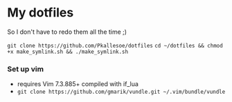 # My dotfiles
So I don't have to redo them all the time ;)

`git clone https://github.com/Pkallesoe/dotfiles`
`cd ~/dotfiles && chmod +x make_symlink.sh && ./make_symlink.sh`

### Set up vim
* requires Vim 7.3.885+ compiled with if_lua
* `git clone https://github.com/gmarik/vundle.git ~/.vim/bundle/vundle`
